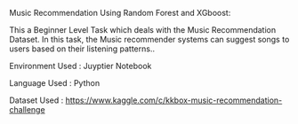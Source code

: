 
Music Recommendation Using Random Forest and XGboost:

This a Beginner Level Task which deals with the Music Recommendation Dataset. In this task, the Music recommender systems can suggest songs to users based on their listening patterns..

Environment Used : Juyptier Notebook

Language Used : Python

Dataset Used : https://www.kaggle.com/c/kkbox-music-recommendation-challenge
